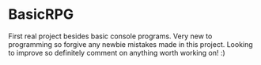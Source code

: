 # BasicRPG
First real project besides basic console programs. 
Very new to programming so forgive any newbie mistakes made in this project. 
Looking to improve so definitely comment on anything worth working on! :)


